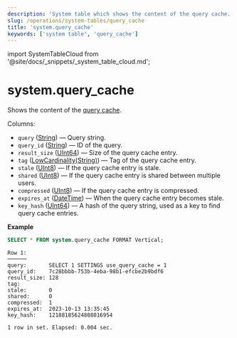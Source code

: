 ```yaml
---
description: 'System table which shows the content of the query cache.'
slug: /operations/system-tables/query_cache
title: 'system.query_cache'
keywords: ['system table', 'query_cache']
---
```


import SystemTableCloud from '@site/docs/_snippets/_system_table_cloud.md';

# system.query_cache

<SystemTableCloud/>

Shows the content of the [query cache](../query-cache.md).

Columns:

- `query` ([String](../../sql-reference/data-types/string.md)) — Query string.
- `query_id` ([String](../../sql-reference/data-types/string.md)) — ID of the query.
- `result_size` ([UInt64](/sql-reference/data-types/int-uint#integer-ranges)) — Size of the query cache entry.
- `tag` ([LowCardinality(String)](../../sql-reference/data-types/lowcardinality.md)) — Tag of the query cache entry.
- `stale` ([UInt8](../../sql-reference/data-types/int-uint.md)) — If the query cache entry is stale.
- `shared` ([UInt8](../../sql-reference/data-types/int-uint.md)) — If the query cache entry is shared between multiple users.
- `compressed` ([UInt8](../../sql-reference/data-types/int-uint.md)) — If the query cache entry is compressed.
- `expires_at` ([DateTime](../../sql-reference/data-types/datetime.md)) — When the query cache entry becomes stale.
- `key_hash` ([UInt64](/sql-reference/data-types/int-uint#integer-ranges)) — A hash of the query string, used as a key to find query cache entries.

**Example**

``` sql
SELECT * FROM system.query_cache FORMAT Vertical;
```

``` text
Row 1:
──────
query:       SELECT 1 SETTINGS use_query_cache = 1
query_id:    7c28bbbb-753b-4eba-98b1-efcbe2b9bdf6
result_size: 128
tag:
stale:       0
shared:      0
compressed:  1
expires_at:  2023-10-13 13:35:45
key_hash:    12188185624808016954

1 row in set. Elapsed: 0.004 sec.
```
